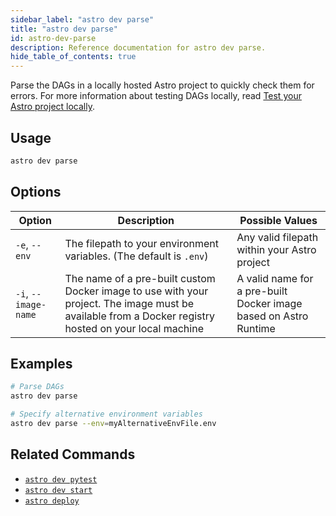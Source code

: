 ```yaml
---
sidebar_label: "astro dev parse"
title: "astro dev parse"
id: astro-dev-parse
description: Reference documentation for astro dev parse.
hide_table_of_contents: true
---
```


Parse the DAGs in a locally hosted Astro project to quickly check them for errors. For more information about testing DAGs locally, read [Test your Astro project locally](cli/test-your-astro-project-locally.md#run-tests-with-the-astro-cli).

## Usage

```sh
astro dev parse
```

## Options

| Option               | Description                                                                                                                                           | Possible Values                                                  |
| -------------------- | ----------------------------------------------------------------------------------------------------------------------------------------------------- | ---------------------------------------------------------------- |
| `-e`, `--env`        | The filepath to your environment variables. (The default is `.env`)                                                                                   | Any valid filepath within your Astro project                     |
| `-i`, `--image-name` | The name of a pre-built custom Docker image to use with your project. The image must be available from a Docker registry hosted on your local machine | A valid name for a pre-built Docker image based on Astro Runtime |

## Examples

```sh
# Parse DAGs
astro dev parse

# Specify alternative environment variables
astro dev parse --env=myAlternativeEnvFile.env
```

## Related Commands

- [`astro dev pytest`](cli/astro-dev-pytest.md)
- [`astro dev start`](cli/astro-dev-start.md)
- [`astro deploy`](cli/astro-deploy.md)
